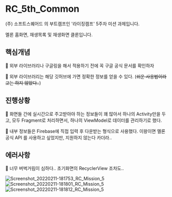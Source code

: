 # RC_5th_Common
(주) 소프트스퀘어드 의 부트캠프인 '라이징캠프' 5주차 미션 과제입니다.

멜론 홈화면, 재생목록 및 재생화면 클론입니다.

## 핵심개념

📕 외부 라이브러리나 구글링을 해서 적용하기 전에 꼭 구글 공식 문서를 확인하자

📕 외부 라이브러리는 해당 깃허브에 가면 정확한 정보를 얻을 수 있다. (~~쉬운 사용법이라고는 하지 않았다..~~)

## 진행상황

🚂 화면들 간에 실시간으로 주고받아야 하는 정보들이 꽤 많아서 하나의 Activity만을 두고, 모두 Fragment로 처리하면서, 하나의 ViewModel로 데이터를 관리하기로 했다.

🚂 내부 정보들은 Firebase에 직접 입력 후 다운받는 형식으로 사용했다. 이왕이면 멜론 공식 API 를 사용하고 싶었지만, 지원하지 않는다 카더라..

## 에러사항

💢 너무 버벅거림이 심하다.. 초기화면의 RecyclerView 조차도..

![Screenshot_20220211-181753_RC_Mission_5](https://user-images.githubusercontent.com/80454599/163403401-6054d304-4422-4731-a79f-de2f40d70db3.jpg)
![Screenshot_20220211-181801_RC_Mission_5](https://user-images.githubusercontent.com/80454599/163403414-4e8909d6-49f5-445f-bd52-1be30f713f47.jpg)
![Screenshot_20220211-181812_RC_Mission_5](https://user-images.githubusercontent.com/80454599/163403419-a66132ce-1827-4911-bba7-2236e90a5e44.jpg)
